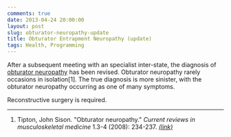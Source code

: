 ```yaml
---
comments: true
date: 2013-04-24 20:00:00
layout: post
slug: obturator-neuropathy-update
title: Obturator Entrapment Neuropathy (update)
tags: Health, Programming
---
```


After a subsequent meeting with an specialist inter-state, the diagnosis of [obturator neuropathy](http://blog.tmorris.net/posts/obturator-neuropathy/) has been revised. Obturator neuropathy rarely occasions in isolation[1]. The true diagnosis is more sinister, with the obturator neuropathy occurring as one of many symptoms.

Reconstructive surgery is required.


----

1. Tipton, John Sison. "Obturator neuropathy." *Current reviews in musculoskeletal medicine* 1.3-4 (2008): 234-237. [_(link)_]($papers$/obturator-neuropathy-tipton.pdf?raw=true)
